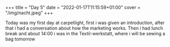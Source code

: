 +++
title = "Day 5"
date = "2022-01-17T11:15:59+01:00"
cover = "/img/nacht.jpeg"
+++

Today was my first day at carpetlight, first i was given an introduction, after that i had a conversation about how the marketing works.
Then i had lunch break and about 14:00 i was in the Textil-werkstatt, where i will be sewing a bag tomorrow